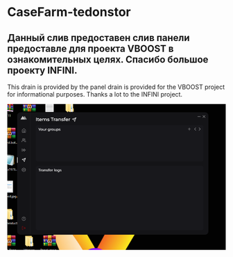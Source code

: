 # CaseFarm-tedonstor
Данный слив предоставен слив панели предоставле для проекта VBOOST в ознакомительных целях. Спасибо большое проекту INFINI.
--------------------------------------------------------------------------------------------------------------------------------
This drain is provided by the panel drain is provided for the VBOOST project for informational purposes. Thanks a lot to the INFINI project.

![1](https://github.com/VBooste/CaseFarm-tedonstor/blob/main/1.PNG)
